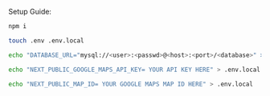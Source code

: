 Setup Guide:

```sh
npm i
```

```sh
touch .env .env.local
```

```sh
echo "DATABASE_URL="mysql://<user>:<passwd>@<host>:<port>/<database>" > .env
```

```sh
echo "NEXT_PUBLIC_GOOGLE_MAPS_API_KEY= YOUR API KEY HERE" > .env.local
```

```sh
echo "NEXT_PUBLIC_MAP_ID= YOUR GOOGLE MAPS MAP ID HERE" > .env.local
```

  

